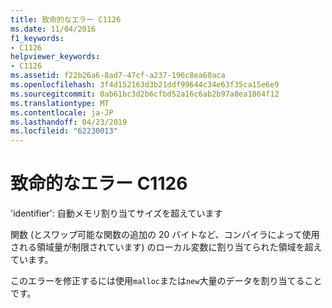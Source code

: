 ```yaml
---
title: 致命的なエラー C1126
ms.date: 11/04/2016
f1_keywords:
- C1126
helpviewer_keywords:
- C1126
ms.assetid: f22b26a6-8ad7-47cf-a237-196c8ea60aca
ms.openlocfilehash: 3f4d152163d3b21ddf99644c34e63f35ca15e6e9
ms.sourcegitcommit: 0ab61bc3d2b6cfbd52a16c6ab2b97a8ea1864f12
ms.translationtype: MT
ms.contentlocale: ja-JP
ms.lasthandoff: 04/23/2019
ms.locfileid: "62230013"
---
```

# <a name="fatal-error-c1126"></a>致命的なエラー C1126

'identifier': 自動メモリ割り当てサイズを超えています

関数 (とスワップ可能な関数の追加の 20 バイトなど、コンパイラによって使用される領域量が制限されています) のローカル変数に割り当てられた領域を超えています。

このエラーを修正するには使用`malloc`または`new`大量のデータを割り当てることです。